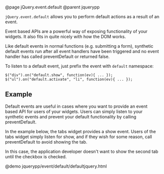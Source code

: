 @page jQuery.event.default
@parent jquerypp

`jQuery.event.default` allows you to perform default actions as a result of an event.

Event based APIs are a powerful way of exposing functionality of your widgets.  It also fits in 
quite nicely with how the DOM works.


Like default events in normal functions (e.g. submitting a form), synthetic default events run after
all event handlers have been triggered and no event handler has called
preventDefault or returned false.

To listen to a default event, just prefix the event with `default` namespace:

    $("div").on("default.show", function(ev){ ... });
    $("ul").on("default.activate", "li", function(ev){ ... });


## Example

Default events are useful in cases where you want to provide an event based
API for users of your widgets.  Users can simply listen to your synthetic events and 
prevent your default functionality by calling preventDefault.  

In the example below, the tabs widget provides a show event.  Users of the 
tabs widget simply listen for show, and if they wish for some reason, call preventDefault 
to avoid showing the tab.

In this case, the application developer doesn't want to show the second 
tab until the checkbox is checked. 

@demo jquerypp/event/default/defaultjquery.html
